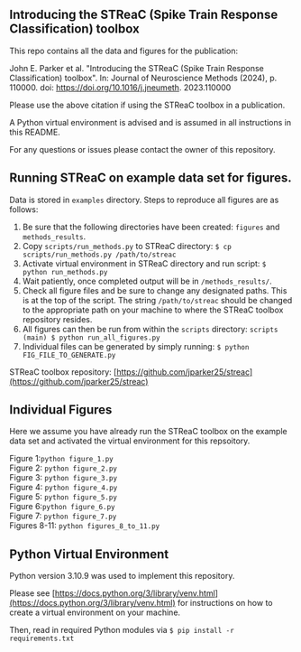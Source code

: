## Introducing the STReaC (Spike Train Response Classification) toolbox
This repo contains all the data and figures for the publication:

John E. Parker et al. "Introducing the STReaC (Spike Train Response Classification) toolbox". In: Journal of Neuroscience Methods (2024), p. 110000. doi: https://doi.org/10.1016/j.jneumeth. 2023.110000

Please use the above citation if using the STReaC toolbox in a publication.

A Python virtual environment is advised and is assumed in all instructions in this README.

For any questions or issues please contact the owner of this repository.

## Running STReaC on example data set for figures.
Data is stored in `examples` directory. Steps to reproduce all figures are as follows:

1. Be sure that the following directories have been created: `figures` and `methods_results`.
1. Copy `scripts/run_methods.py` to STReaC directory: `$ cp scripts/run_methods.py /path/to/streac`
2. Activate virtual environment in STReaC directory and run script: `$ python run_methods.py`
3. Wait patiently, once completed output will be in `/methods_results/`.
1. Check all figure files and be sure to change any designated paths. This is at the top of the script. The string `/path/to/streac` should be changed to the appropriate path on your machine to where the STReaC toolbox repository resides. 
4. All figures can then be run from within the `scripts` directory: `scripts (main) $ python run_all_figures.py`
5. Individual files can be generated by simply running: `$ python FIG_FILE_TO_GENERATE.py`

STReaC toolbox repository: [https://github.com/jparker25/streac](https://github.com/jparker25/streac) 

## Individual Figures
Here we assume you have already run the STReaC toolbox on the example data set and activated the virtual environment for this repsoitory.

Figure 1:`python figure_1.py`<br />
Figure 2: `python figure_2.py`<br />
Figure 3: `python figure_3.py` <br />
Figure 4: `python figure_4.py`<br />
Figure 5: `python figure_5.py`<br /> 
Figure 6:`python figure_6.py`<br />
Figure 7: `python figure_7.py`<br />
Figures 8-11: `python figures_8_to_11.py`<br />


## Python Virtual Environment
Python version 3.10.9 was used to implement this repository.

Please see [https://docs.python.org/3/library/venv.html](https://docs.python.org/3/library/venv.html) for instructions on how to create a virtual environment on your machine.

Then, read in required Python modules via `$ pip install -r requirements.txt`